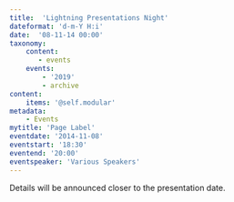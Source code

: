 ```yaml
---
title:  'Lightning Presentations Night'
dateformat: 'd-m-Y H:i'
date:  '08-11-14 00:00'
taxonomy:
    content:
       - events
    events:
        - '2019' 
        - archive
content:
    items: '@self.modular'
metadata:
    - Events
mytitle: 'Page Label'
eventdate: '2014-11-08'
eventstart: '18:30'
eventend: '20:00'
eventspeaker: 'Various Speakers'
---
```


Details will be announced closer to the presentation date.

